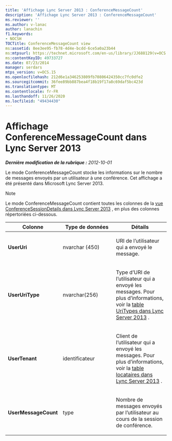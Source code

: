```yaml
---
title: 'Affichage Lync Server 2013 : ConferenceMessageCount'
description: 'Affichage Lync Server 2013 : ConferenceMessageCount'
ms.reviewer: ''
ms.author: v-lanac
author: lanachin
f1.keywords:
- NOCSH
TOCTitle: ConferenceMessageCount view
ms:assetid: 8ee3ee95-fb78-4d4e-bcdd-6ce5a0a23b44
ms:mtpsurl: https://technet.microsoft.com/en-us/library/JJ688129(v=OCS.15)
ms:contentKeyID: 49733727
ms.date: 07/23/2014
manager: serdars
mtps_version: v=OCS.15
ms.openlocfilehash: 212d6e1a346253809fb70806424350cc7fc0dfe2
ms.sourcegitcommit: 36fee89bb887bea4f18b19f17a8c69daf5bc423d
ms.translationtype: MT
ms.contentlocale: fr-FR
ms.lasthandoff: 11/26/2020
ms.locfileid: "49434430"
---
```

# <a name="conferencemessagecount-view-in-lync-server-2013"></a>Affichage ConferenceMessageCount dans Lync Server 2013

<div data-xmlns="http://www.w3.org/1999/xhtml">

<div class="topic" data-xmlns="http://www.w3.org/1999/xhtml" data-msxsl="urn:schemas-microsoft-com:xslt" data-cs="https://msdn.microsoft.com/">

<div data-asp="https://msdn2.microsoft.com/asp">



</div>

<div id="mainSection">

<div id="mainBody">

<span> </span>

_**Dernière modification de la rubrique :** 2012-10-01_

Le mode ConferenceMessageCount stocke les informations sur le nombre de messages envoyés par un utilisateur à une conférence. Cet affichage a été présenté dans Microsoft Lync Server 2013.

<div>


> [!NOTE]  
> Le mode ConferenceMessageCount contient toutes les colonnes de la <A href="lync-server-2013-conferencesessiondetails-view.md">vue ConferenceSessionDetails dans Lync Server 2013</A> , en plus des colonnes répertoriées ci-dessous.



</div>


<table>
<colgroup>
<col style="width: 33%" />
<col style="width: 33%" />
<col style="width: 33%" />
</colgroup>
<thead>
<tr class="header">
<th>Colonne</th>
<th>Type de données</th>
<th>Détails</th>
</tr>
</thead>
<tbody>
<tr class="odd">
<td><p><strong>UserUri</strong></p></td>
<td><p>nvarchar (450)</p></td>
<td><p>URI de l’utilisateur qui a envoyé le message.</p></td>
</tr>
<tr class="even">
<td><p><strong>UserUriType</strong></p></td>
<td><p>nvarchar(256)</p></td>
<td><p>Type d’URI de l’utilisateur qui a envoyé les messages. Pour plus d’informations, voir la <a href="lync-server-2013-uritypes-table.md">table UriTypes dans Lync Server 2013</a> .</p></td>
</tr>
<tr class="odd">
<td><p><strong>UserTenant</strong></p></td>
<td><p>identificateur</p></td>
<td><p>Client de l’utilisateur qui a envoyé les messages. Pour plus d’informations, voir la <a href="lync-server-2013-tenants-table.md">table locataires dans Lync Server 2013</a> .</p></td>
</tr>
<tr class="even">
<td><p><strong>UserMessageCount</strong></p></td>
<td><p>type</p></td>
<td><p>Nombre de messages envoyés par l’utilisateur au cours de la session de conférence.</p></td>
</tr>
</tbody>
</table>


</div>

<span> </span>

</div>

</div>

</div>

